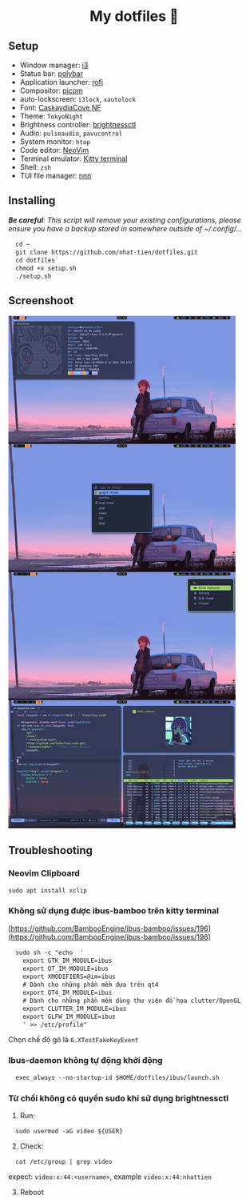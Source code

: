 <h1 align="center" >My dotfiles 📁</h1> 

## Setup

- Window manager: [i3](https://github.com/i3/i3)
- Status bar: [polybar](https://github.com/polybar/polybar)
- Application launcher: [rofi](https://github.com/polybar/polybar)
- Compositor: [picom](https://github.com/yshui/picom)
- auto-lockscreen: `i3lock`, `xautolock`
- Font: [CaskaydiaCove NF](https://www.nerdfonts.com/font-donloads)
- Theme: `TokyoNight`
- Brightness controller: [brightnessctl](https://github.com/Hummer12007/brightnessctl)
- Audio: `pulseaudio`, `pavucontrol` 
- System monitor: `htop`
- Code editor: [NeoVim](https://github.com/neovim/neovim)
- Terminal emulator: [Kitty terminal](https://github.com/kovidgoyal/kitty)
- Shell: `zsh` 
- TUI file manager: [nnn](https://github.com/jarun/nnn) 
<!-- - Terminal workspace: [Zellij](https://github.com/zellij-org/zellij) -->

## Installing
***Be careful**: This script will remove your existing configurations, please ensure you have a backup stored in somewhere outside of ~/.config/...*
```shell
  cd ~
  git clone https://github.com/nhat-tien/dotfiles.git
  cd dotfiles
  chmod +x setup.sh
  ./setup.sh
```

## Screenshoot

![screenshoot](/rice.png)

## Troubleshooting 

### Neovim Clipboard 

```shell
sudo apt install xclip
```

### Không sử dụng được ibus-bamboo trên kitty terminal

[https://github.com/BambooEngine/ibus-bamboo/issues/196](https://github.com/BambooEngine/ibus-bamboo/issues/196)

```shell
  sudo sh -c "echo  '
    export GTK_IM_MODULE=ibus
    export QT_IM_MODULE=ibus
    export XMODIFIERS=@im=ibus
    # Dành cho những phần mềm dựa trên qt4
    export QT4_IM_MODULE=ibus
    # Dành cho những phần mềm dùng thư viện đồ họa clutter/OpenGL
    export CLUTTER_IM_MODULE=ibus
    export GLFW_IM_MODULE=ibus
    ' >> /etc/profile"
```
Chọn chế độ gõ là `6.XTestFakeKeyEvent`

### Ibus-daemon không tự động khởi động

```txt
  exec_always --no-startup-id $HOME/dotfiles/ibus/launch.sh
```

### Từ chối không có quyền sudo khi sử dụng brightnessctl

1. Run: 
```shell
  sudo usermod -aG video ${USER}
```

2. Check:
```shell
  cat /etc/group | grep video
```
expect: `video:x:44:<username>`, example `video:x:44:nhattien`

3. Reboot 
